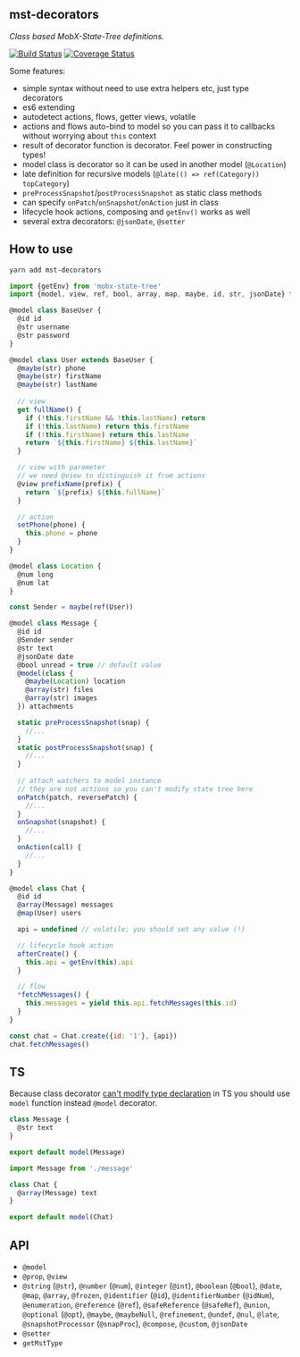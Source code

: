 ## mst-decorators

_Class based MobX-State-Tree definitions._

[![Build Status](https://img.shields.io/travis/farwayer/mst-decorators.svg)](https://travis-ci.org/farwayer/mst-decorators)
[![Coverage Status](https://coveralls.io/repos/github/farwayer/mst-decorators/badge.svg)](https://coveralls.io/github/farwayer/mst-decorators)

Some features:
- simple syntax without need to use extra helpers etc, just type decorators
- es6 extending
- autodetect actions, flows, getter views, volatile
- actions and flows auto-bind to model so you can pass it to callbacks without
worrying about `this` context
- result of decorator function is decorator. Feel power in constructing types! 
- model class is decorator so it can be used in another model (`@Location`)
- late definition for recursive models (`@late(() => ref(Category)) topCategory`)
- `preProcessSnapshot`/`postProcessSnapshot` as static class methods
- can specify `onPatch`/`onSnapshot`/`onAction` just in class
- lifecycle hook actions, composing and `getEnv()` works as well
- several extra decorators: `@jsonDate`, `@setter`

## How to use

```bash
yarn add mst-decorators
```

```js
import {getEnv} from 'mobx-state-tree'
import {model, view, ref, bool, array, map, maybe, id, str, jsonDate} from 'mst-decorators'

@model class BaseUser {
  @id id
  @str username
  @str password
}

@model class User extends BaseUser {
  @maybe(str) phone
  @maybe(str) firstName
  @maybe(str) lastName
  
  // view
  get fullName() {
    if (!this.firstName && !this.lastName) return
    if (!this.lastName) return this.firstName
    if (!this.firstName) return this.lastName
    return `${this.firstName} ${this.lastName}`
  }

  // view with parameter
  // we need @view to distinguish it from actions
  @view prefixName(prefix) {
    return `${prefix} ${this.fullName}`
  }

  // action
  setPhone(phone) {
    this.phone = phone
  }
}

@model class Location {
  @num long
  @num lat
}

const Sender = maybe(ref(User))

@model class Message {
  @id id
  @Sender sender
  @str text
  @jsonDate date
  @bool unread = true // default value
  @model(class {
    @maybe(Location) location
    @array(str) files
    @array(str) images
  }) attachments

  static preProcessSnapshot(snap) {
    //...
  }
  static postProcessSnapshot(snap) {
    //...
  }
  
  // attach watchers to model instance
  // they are not actions so you can't modify state tree here
  onPatch(patch, reversePatch) {
    //...
  }
  onSnapshot(snapshot) {
    //...
  }
  onAction(call) {
    //...
  }
}

@model class Chat {
  @id id
  @array(Message) messages
  @map(User) users

  api = undefined // volatile; you should set any value (!)

  // lifecycle hook action
  afterCreate() {
    this.api = getEnv(this).api
  }

  // flow
  *fetchMessages() {
    this.messages = yield this.api.fetchMessages(this.id)
  }
}

const chat = Chat.create({id: '1'}, {api})
chat.fetchMessages()
```

## TS

Because class decorator
[can't modify type declaration](https://github.com/microsoft/TypeScript/issues/4881)
in TS you should use `model` function instead `@model` decorator.

```js
class Message {
  @str text
}

export default model(Message)
```

```js
import Message from './message'

class Chat {
  @array(Message) text
}

export default model(Chat)
```

## API

- `@model`
- `@prop`, `@view`
- `@string` (`@str`), `@number` (`@num`), `@integer` (`@int`),
`@boolean` (`@bool`), `@date`, `@map`, `@array`, `@frozen`,
`@identifier` (`@id`), `@identifierNumber` (`@idNum`), `@enumeration`,
`@reference` (`@ref`), `@safeReference` (`@safeRef`), `@union`,
`@optional` (`@opt`), `@maybe`, `@maybeNull`, `@refinement`, `@undef`, `@nul`,
`@late`, `@snapshotProcessor` (`@snapProc`), `@compose`, `@custom`, `@jsonDate`
- `@setter`
- `getMstType`
